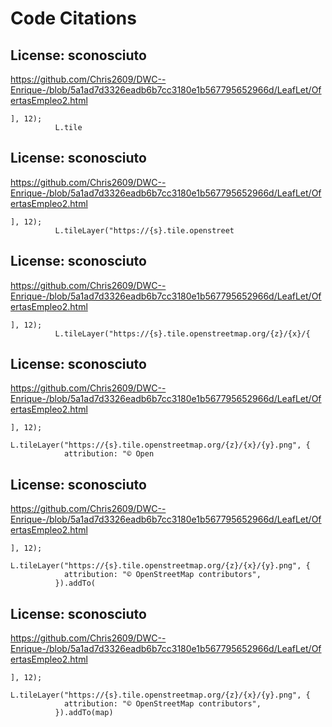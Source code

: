 # Code Citations

## License: sconosciuto
https://github.com/Chris2609/DWC--Enrique-/blob/5a1ad7d3326eadb6b7cc3180e1b567795652966d/LeafLet/OfertasEmpleo2.html

```
], 12);
          L.tile
```


## License: sconosciuto
https://github.com/Chris2609/DWC--Enrique-/blob/5a1ad7d3326eadb6b7cc3180e1b567795652966d/LeafLet/OfertasEmpleo2.html

```
], 12);
          L.tileLayer("https://{s}.tile.openstreet
```


## License: sconosciuto
https://github.com/Chris2609/DWC--Enrique-/blob/5a1ad7d3326eadb6b7cc3180e1b567795652966d/LeafLet/OfertasEmpleo2.html

```
], 12);
          L.tileLayer("https://{s}.tile.openstreetmap.org/{z}/{x}/{
```


## License: sconosciuto
https://github.com/Chris2609/DWC--Enrique-/blob/5a1ad7d3326eadb6b7cc3180e1b567795652966d/LeafLet/OfertasEmpleo2.html

```
], 12);
          L.tileLayer("https://{s}.tile.openstreetmap.org/{z}/{x}/{y}.png", {
            attribution: "© Open
```


## License: sconosciuto
https://github.com/Chris2609/DWC--Enrique-/blob/5a1ad7d3326eadb6b7cc3180e1b567795652966d/LeafLet/OfertasEmpleo2.html

```
], 12);
          L.tileLayer("https://{s}.tile.openstreetmap.org/{z}/{x}/{y}.png", {
            attribution: "© OpenStreetMap contributors",
          }).addTo(
```


## License: sconosciuto
https://github.com/Chris2609/DWC--Enrique-/blob/5a1ad7d3326eadb6b7cc3180e1b567795652966d/LeafLet/OfertasEmpleo2.html

```
], 12);
          L.tileLayer("https://{s}.tile.openstreetmap.org/{z}/{x}/{y}.png", {
            attribution: "© OpenStreetMap contributors",
          }).addTo(map)
```

